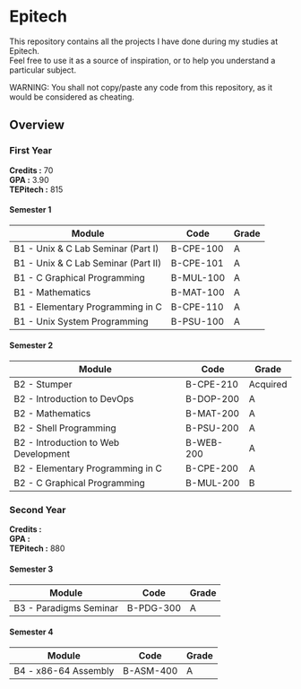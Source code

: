 # Epitech

This repository contains all the projects I have done during my studies at Epitech.  
Feel free to use it as a source of inspiration, or to help you understand a particular subject.  

WARNING: You shall not copy/paste any code from this repository, as it would be considered as cheating.

## Overview

### First Year

**Credits :** 70  
**GPA :** 3.90  
**TEPitech :** 815

#### Semester 1

| Module | Code | Grade |
|--------|------|-------|
| B1 - Unix & C Lab Seminar (Part I) | B-CPE-100 | A |
| B1 - Unix & C Lab Seminar (Part II) | B-CPE-101 | A |
| B1 - C Graphical Programming | B-MUL-100 | A |
| B1 - Mathematics | B-MAT-100 | A |
| B1 - Elementary Programming in C | B-CPE-110 | A |
| B1 - Unix System Programming | B-PSU-100 | A |

#### Semester 2

| Module | Code | Grade |
|--------|------|-------|
| B2 - Stumper | B-CPE-210 | Acquired |
| B2 - Introduction to DevOps | B-DOP-200 | A |
| B2 - Mathematics | B-MAT-200 | A |
| B2 - Shell Programming | B-PSU-200 | A |
| B2 - Introduction to Web Development | B-WEB-200 | A |
| B2 - Elementary Programming in C | B-CPE-200 | A |
| B2 - C Graphical Programming | B-MUL-200 | B |

### Second Year

**Credits :**  
**GPA :**  
**TEPitech :** 880

#### Semester 3

| Module | Code | Grade |
|--------|------|-------|
| B3 - Paradigms Seminar | B-PDG-300 | A |

#### Semester 4

| Module | Code | Grade |
|--------|------|-------|
| B4 - x86-64 Assembly | B-ASM-400 | A |
